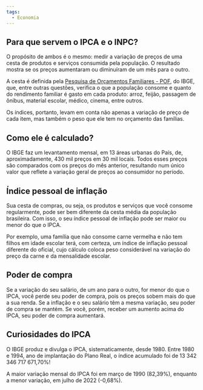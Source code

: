 ```yaml
---
tags:
  - Economia
---
```

## Para que servem o IPCA e o INPC?

O propósito de ambos é o mesmo: medir a variação de preços de uma cesta de produtos e serviços consumida pela população. O resultado mostra se os preços aumentaram ou diminuíram de um mês para o outro.

A cesta é definida pela [Pesquisa de Orçamentos Familiares - POF](https://www.ibge.gov.br/estatisticas/sociais/populacao/24786-pesquisa-de-orcamentos-familiares-2.html?utm_source=landing&utm_medium=explica&utm_campaign=inflacao), do IBGE, que, entre outras questões, verifica o que a população consome e quanto do rendimento familiar é gasto em cada produto: arroz, feijão, passagem de ônibus, material escolar, médico, cinema, entre outros.

Os índices, portanto, levam em conta não apenas a variação de preço de cada item, mas também o peso que ele tem no orçamento das famílias.
## Como ele é calculado?

O IBGE faz um levantamento mensal, em 13 áreas urbanas do País, de, aproximadamente, 430 mil preços em 30 mil locais. Todos esses preços são comparados com os preços do mês anterior, resultando num único valor que reflete a variação geral de preços ao consumidor no período.

## Índice pessoal de inflação

Sua cesta de compras, ou seja, os produtos e serviços que você consome regularmente, pode ser bem diferente da cesta média da população brasileira. Com isso, o seu índice pessoal de inflação pode ser maior ou menor do que o IPCA.

Por exemplo, uma família que não consome carne vermelha e não tem filhos em idade escolar terá, com certeza, um índice de inflação pessoal diferente do oficial, cujo cálculo coloca peso considerável na variação do preço da carne e da mensalidade escolar.

## Poder de compra

Se a variação do seu salário, de um ano para o outro, for menor do que o IPCA, você perde seu poder de compra, pois os preços sobem mais do que a sua renda. Se a inflação e o seu salário têm a mesma variação, seu poder de compra se mantém. Se você, porém, receber um aumento acima do IPCA, seu poder de compra aumentará.

## Curiosidades do IPCA

O IBGE produz e divulga o IPCA, sistematicamente, desde 1980. Entre 1980 e 1994, ano de implantação do Plano Real, o índice acumulado foi de 13 342 346 717 671,70%!

A maior variação mensal do IPCA foi em março de 1990 (82,39%), enquanto a menor variação, em julho de 2022 (-0,68%).